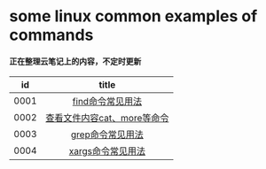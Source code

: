# some linux common examples of commands

#### 正在整理云笔记上的内容，不定时更新

|id|title|
|:---:|:---:|
|0001|[find命令常见用法](https://github.com/lyx003288/linux/blob/master/0001.find.sh)|
|0002|[查看文件内容cat、more等命令](https://github.com/lyx003288/linux/blob/master/0002.content.sh)|
|0003|[grep命令常见用法](https://github.com/lyx003288/linux/blob/master/0003.grep.sh)|
|0004|[xargs命令常见用法](https://github.com/lyx003288/linux/blob/master/0004.xargs.sh)|
